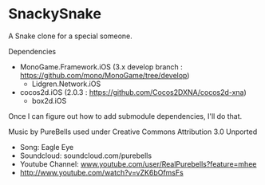 SnackySnake
===========

A Snake clone for a special someone.

Dependencies
- MonoGame.Framework.iOS (3.x develop branch : https://github.com/mono/MonoGame/tree/develop)
  - Lidgren.Network.iOS
- cocos2d.iOS (2.0.3 : https://github.com/Cocos2DXNA/cocos2d-xna)
  - box2d.iOS 

Once I can figure out how to add submodule dependencies, I'll do that.


Music by PureBells used under Creative Commons Attribution 3.0 Unported
- Song: Eagle Eye 
- Soundcloud: soundcloud.com/purebells 
- Youtube Channel: www.youtube.com/user/RealPurebells?feature=mhee 
- http://www.youtube.com/watch?v=vZK6bOfmsFs
